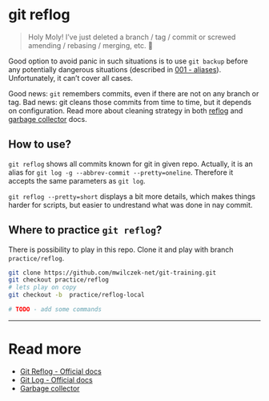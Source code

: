 # git reflog

> Holy Moly! I’ve just deleted a branch / tag / commit or screwed amending / rebasing / merging, etc. 💩

Good option to avoid panic in such situations is to use `git backup` before any potentially dangerous situations (described in [001 - aliases](../001%20-%20aliases)). Unfortunately, it can’t cover all cases.

Good news: `git` remembers commits, even if there are not on any branch or tag. Bad news: git cleans those commits from time to time, but it depends on configuration. Read more about cleaning strategy in both [reflog](https://git-scm.com/docs/git-reflog) and [garbage collector](https://git-scm.com/docs/git-gc) docs.

## How to use?

`git reflog` shows all commits known for git in given repo. Actually, it is an alias for `git log -g --abbrev-commit --pretty=oneline`. Therefore it accepts the same parameters as `git log`.

`git reflog --pretty=short` displays a bit more details, which makes things harder for scripts, but easier to undrestand what was done in nay commit.


## Where to practice `git reflog`?

There is possibility to play in this repo. Clone it and play with branch `practice/reflog`.

```sh
git clone https://github.com/mwilczek-net/git-training.git
git checkout practice/reflog
# lets play on copy
git checkout -b  practice/reflog-local

# TODO - add some commands
```

---

# Read more
- [Git Reflog - Official docs](https://git-scm.com/docs/git-reflog)
- [Git Log - Official docs](https://git-scm.com/docs/git-log)
- [Garbage collector](https://git-scm.com/docs/git-gc)
